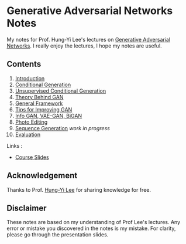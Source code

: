 # Generative Adversarial Networks Notes
My notes for Prof. Hung-Yi Lee's lectures on [Generative Adversarial Networks](https://www.youtube.com/playlist?list=PLJV_el3uVTsMq6JEFPW35BCiOQTsoqwNw). I really enjoy the lectures, I hope my notes are useful.

## Contents


1. [Introduction](Lecture%201%20Notes/README.md)
1. [Conditional Generation](Lecture%202%20Notes/README.md)
1. [Unsupervised Conditional Generation](Lecture%203%20Notes/README.md)
1. [Theory Behind GAN](Lecture%204%20Notes/README.md) 
1. [General Framework](Lecture%205%20Notes/README.md) 
1. [Tips for Improving GAN](Lecture%206%20Notes/README.md)
1. [Info GAN, VAE-GAN, BiGAN](Lecture%207%20Notes/README.md) 
1. [Photo Editing](Lecture%208%20Notes/README.md)
1. [Sequence Generation]() *work in progress*
1. [Evaluation](Lecture%2010%20Notes/README.md) 

Links :
* [Course Slides](http://speech.ee.ntu.edu.tw/~tlkagk/courses_MLDS18.html)

## Acknowledgement

Thanks to Prof. [Hung-Yi Lee](http://speech.ee.ntu.edu.tw/~tlkagk/index.html) for sharing knowledge for free.

## Disclaimer

These notes are based on my understanding of Prof Lee's lectures. Any error or mistake you discovered in the notes is my mistake. For clarity, please go through the presentation slides.


